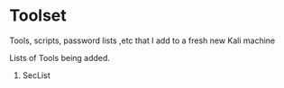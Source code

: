 # Toolset
Tools, scripts, password lists ,etc that I add to a fresh new Kali machine

Lists of Tools being added.
1. SecList
